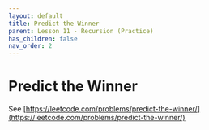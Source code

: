 ```yaml
---
layout: default
title: Predict the Winner
parent: Lesson 11 - Recursion (Practice)
has_children: false
nav_order: 2
---
```


# Predict the Winner

See [https://leetcode.com/problems/predict-the-winner/](https://leetcode.com/problems/predict-the-winner/)